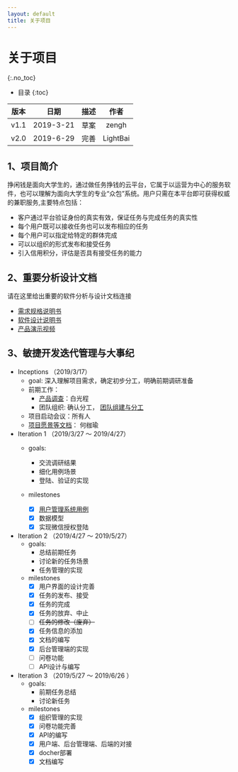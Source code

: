 ```yaml
---
layout: default
title: 关于项目
---
```


# 关于项目
{:.no_toc}

* 目录
{:toc}

| 版本 |   日期    | 描述 |   作者   |
| :--: | :-------: | :--: | :------: |
| v1.1 | 2019-3-21 | 草案 |  zengh   |
| v2.0 | 2019-6-29 | 完善 | LightBai |

## 1、项目简介

挣闲钱是面向大学生的，通过做任务挣钱的云平台，它属于以运营为中心的服务软件，也可以理解为面向大学生的专业“众包”系统。用户只需在本平台即可获得权威的兼职服务,主要特点包括：

* 客户通过平台验证身份的真实有效，保证任务与完成任务的真实性
* 每个用户既可以接收任务也可以发布相应的任务
* 每个用户可以指定给特定的群体完成
* 可以以组织的形式发布和接受任务
* 引入信用积分，评估是否具有接受任务的能力


## 2、重要分析设计文档

请在这里给出重要的软件分析与设计文档连接

* [需求规格说明书](06-requirements.md)
* [软件设计说明书](07-designs.md)
* [产品演示视频]()


## 3、敏捷开发迭代管理与大事纪

* Inceptions （2019/3/17）
    - goal: 深入理解项目需求，确定初步分工，明确前期调研准备
    - 前期工作：
        - [产品调查](03-invest.md)：白光程
        - 团队组织: 确认分工， [团队组建与分工](02-team-profile)
    - 项目启动会议：所有人
    - [项目愿景等文档](04-vision.md)： 何枷瑜
* Iteration 1 （2019/3/27 ～ 2019/4/27）
    - goals:
        - 交流调研结果
        - 细化用例场景
        - 登陆、验证的实现
        
    - milestones
      
        - [x] [用户管理系统用例](UseCases/index.md)
        - [x] 数据模型
        - [x] 实现微信授权登陆
* Iteration 2  （2019/4/27 ～ 2019/5/27）
    - goals:
        - 总结前期任务
        - 讨论新的任务场景
        - 任务管理的实现
    - milestones
        - [x] 用户界面的设计完善
        - [x] 任务的发布、接受
        - [x] 任务的完成
        - [x] 任务的放弃、中止
        - [ ] ~~任务的修改（废弃）~~
        - [x] 任务信息的添加
        - [x] 文档的编写
        - [x] 后台管理端的实现
        - [ ] 问卷功能
        - [ ] API设计与编写
* Iteration 3 （2019/5/27 ～ 2019/6/26 ）
    - goals:
      -  前期任务总结
      - 讨论新任务
    - milestones
      - [x] 组织管理的实现
      - [x] 问卷功能完善
      - [x] API的编写
      - [x] 用户端、后台管理端、后端的对接
      - [x] docher部署
      - [x] 文档编写
